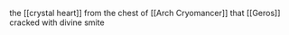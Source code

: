 the [[crystal heart]] from the chest of [[Arch Cryomancer]] that [[Geros]] cracked with divine smite